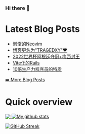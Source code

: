 ### Hi there 👋

<!--
**xfyuan/xfyuan** is a ✨ _special_ ✨ repository because its `README.md` (this file) appears on your GitHub profile.

Here are some ideas to get you started:

- 🔭 I’m currently working on ...
- 🌱 I’m currently learning ...
- 👯 I’m looking to collaborate on ...
- 🤔 I’m looking for help with ...
- 💬 Ask me about ...
- 📫 How to reach me: ...
- 😄 Pronouns: ...
- ⚡ Fun fact: ...
-->

# Latest Blog Posts
<!-- BLOG-POST-LIST:START -->
- [懒惰的Neovim](http://xfyuan.github.io/2023/02/lazy-neovim/)
- [博客更名为&quot;TRAGEDXY&quot;❤️](http://xfyuan.github.io/2023/02/blog-use-a-new-brand/)
- [2022世界杯阿根廷夺冠+梅西封王](http://xfyuan.github.io/2022/12/world-cup-2022/)
- [Vite化的Rails](http://xfyuan.github.io/2022/12/vite-lizing-rails/)
- [10倍生产力程序员的特质](http://xfyuan.github.io/2022/12/10x-productive-programmer/)
<!-- BLOG-POST-LIST:END -->
<p><a href="https://xfyuan.github.io/">➡️ More Blog Posts</a></p>

# Quick overview
<a href="https://github.com/anuraghazra/github-readme-stats">
  <!-- Change the `github-readme-stats.anuraghazra1.vercel.app` to `github-readme-stats.vercel.app`  -->
  <img align="center" src="https://github-readme-stats.anuraghazra1.vercel.app/api/top-langs/?username=xfyuan" />
</a>
<a href="https://github.com/anuraghazra/github-readme-stats">
  <img align="center" src="https://github-readme-stats.anuraghazra1.vercel.app/api?username=xfyuan&show_icons=true&line_height=27" alt="My github stats" />
</a>  

[![GitHub Streak](https://streak-stats.demolab.com/?user=xfyuan)](https://git.io/streak-stats)
